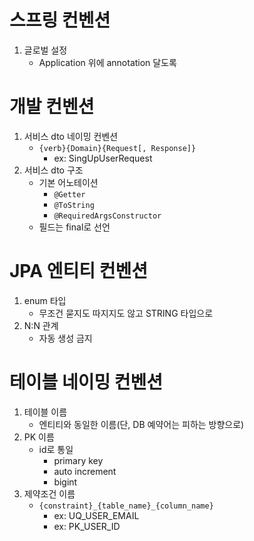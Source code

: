 # 스프링 컨벤션

1. 글로벌 설정
    - Application 위에 annotation 달도록

# 개발 컨벤션

1. 서비스 dto 네이밍 컨벤션
    - `{verb}{Domain}{Request[, Response]}`
        - ex: SingUpUserRequest
2. 서비스 dto 구조
    - 기본 어노테이션
        - `@Getter`
        - `@ToString`
        - `@RequiredArgsConstructor`
    - 필드는 final로 선언

# JPA 엔티티 컨벤션

1. enum 타입
    - 무조건 묻지도 따지지도 않고 STRING 타입으로
2. N:N 관계
    - 자동 생성 금지

# 테이블 네이밍 컨벤션

1. 테이블 이름
    - 엔티티와 동일한 이름(단, DB 예약어는 피하는 방향으로)
2. PK 이름
    - id로 통일
        - primary key
        - auto increment
        - bigint
3. 제약조건 이름
    - `{constraint}_{table_name}_{column_name}`
        - ex: UQ_USER_EMAIL
        - ex: PK_USER_ID
